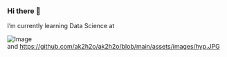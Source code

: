 ### Hi there 👋

I’m currently learning Data Science at 

![Image](https://github.com/ak2h2o/ak2h2o/edit/main/co.jpg)  
and
https://github.com/ak2h2o/ak2h2o/blob/main/assets/images/hyp.JPG

<!--
**ak2h2o/ak2h2o** is a ✨ _special_ ✨ repository because its `README.md` (this file) appears on your GitHub profile.

Here are some ideas to get you started:

- 🔭 I’m currently working on ...
- 🌱 I’m currently learning Data Science
- 👯 I’m looking to collaborate on ...
- 🤔 I’m looking for help with ...
- 💬 Ask me about ...
- 📫 How to reach me: ...
- 😄 Pronouns: ...
- ⚡ Fun fact: ...
-->
